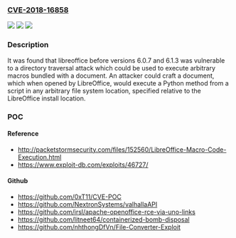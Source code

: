 ### [CVE-2018-16858](https://cve.mitre.org/cgi-bin/cvename.cgi?name=CVE-2018-16858)
![](https://img.shields.io/static/v1?label=Product&message=libreoffice&color=blue)
![](https://img.shields.io/static/v1?label=Version&message=n%2Fa&color=blue)
![](https://img.shields.io/static/v1?label=Vulnerability&message=CWE-356&color=brighgreen)

### Description

It was found that libreoffice before versions 6.0.7 and 6.1.3 was vulnerable to a directory traversal attack which could be used to execute arbitrary macros bundled with a document. An attacker could craft a document, which when opened by LibreOffice, would execute a Python method from a script in any arbitrary file system location, specified relative to the LibreOffice install location.

### POC

#### Reference
- http://packetstormsecurity.com/files/152560/LibreOffice-Macro-Code-Execution.html
- https://www.exploit-db.com/exploits/46727/

#### Github
- https://github.com/0xT11/CVE-POC
- https://github.com/NextronSystems/valhallaAPI
- https://github.com/irsl/apache-openoffice-rce-via-uno-links
- https://github.com/litneet64/containerized-bomb-disposal
- https://github.com/nhthongDfVn/File-Converter-Exploit

